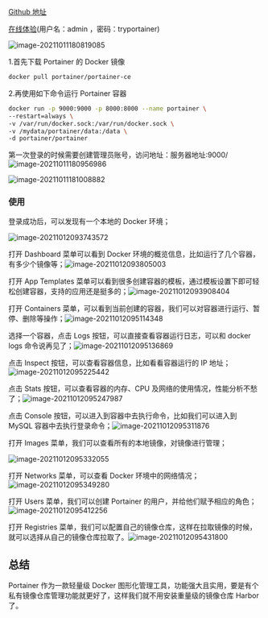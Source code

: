 [Github 地址](https://github.com/portainer/portainer)

[在线体验](http://demo.portainer.io/)(用户名：admin ，密码：tryportainer)

![image-20211011180819085](https://raw.githubusercontent.com/Lgccrush/uppic/master/uPic/2021/10/11/18:08:19_image-20211011180819085.png)

1.首先下载 Portainer 的 Docker 镜像

```sh
docker pull portainer/portainer-ce
```

2.再使用如下命令运行 Portainer 容器

```sh
docker run -p 9000:9000 -p 8000:8000 --name portainer \
--restart=always \
-v /var/run/docker.sock:/var/run/docker.sock \
-v /mydata/portainer/data:/data \
-d portainer/portainer
```

第一次登录的时候需要创建管理员账号，访问地址：服务器地址:9000/![image-20211011180956986](https://raw.githubusercontent.com/Lgccrush/uppic/master/uPic/2021/10/11/18:09:57_image-20211011180956986.png)

![image-20211011181008882](https://raw.githubusercontent.com/Lgccrush/uppic/master/uPic/2021/10/11/18:10:08_image-20211011181008882.png)

### 使用

登录成功后，可以发现有一个本地的 Docker 环境；

![image-20211012093743572](https://raw.githubusercontent.com/Lgccrush/uppic/master/uPic/2021/10/12/09:37:43_image-20211012093743572.png)

打开 Dashboard 菜单可以看到 Docker 环境的概览信息，比如运行了几个容器，有多少个镜像等；![image-20211012093805003](https://raw.githubusercontent.com/Lgccrush/uppic/master/uPic/2021/10/12/09:38:05_image-20211012093805003.png)

打开 App Templates 菜单可以看到很多创建容器的模板，通过模板设置下即可轻松创建容器，支持的应用还是挺多的；![image-20211012093908404](https://raw.githubusercontent.com/Lgccrush/uppic/master/uPic/2021/10/12/09:39:08_image-20211012093908404.png)

打开 Containers 菜单，可以看到当前创建的容器，我们可以对容器进行运行、暂停、删除等操作；![image-20211012095114348](https://raw.githubusercontent.com/Lgccrush/uppic/master/uPic/2021/10/12/09:51:14_image-20211012095114348.png)

选择一个容器，点击 Logs 按钮，可以直接查看容器运行日志，可以和 docker logs 命令说再见了；![image-20211012095136869](https://raw.githubusercontent.com/Lgccrush/uppic/master/uPic/2021/10/12/09:51:36_image-20211012095136869.png)

点击 Inspect 按钮，可以查看容器信息，比如看看容器运行的 IP 地址；![image-20211012095225442](https://raw.githubusercontent.com/Lgccrush/uppic/master/uPic/2021/10/12/09:52:25_image-20211012095225442.png)

点击 Stats 按钮，可以查看容器的内存、CPU 及网络的使用情况，性能分析不愁了；![image-20211012095247987](https://raw.githubusercontent.com/Lgccrush/uppic/master/uPic/2021/10/12/09:52:48_image-20211012095247987.png)

点击 Console 按钮，可以进入到容器中去执行命令，比如我们可以进入到 MySQL 容器中去执行登录命令；![image-20211012095311876](https://raw.githubusercontent.com/Lgccrush/uppic/master/uPic/2021/10/12/09:53:12_image-20211012095311876.png)

打开 Images 菜单，我们可以查看所有的本地镜像，对镜像进行管理；

![image-20211012095332055](https://raw.githubusercontent.com/Lgccrush/uppic/master/uPic/2021/10/12/09:53:32_image-20211012095332055.png)

打开 Networks 菜单，可以查看 Docker 环境中的网络情况；![image-20211012095349280](https://raw.githubusercontent.com/Lgccrush/uppic/master/uPic/2021/10/12/09:53:49_image-20211012095349280.png)

打开 Users 菜单，我们可以创建 Portainer 的用户，并给他们赋予相应的角色；![image-20211012095412256](https://raw.githubusercontent.com/Lgccrush/uppic/master/uPic/2021/10/12/09:54:12_image-20211012095412256.png)

打开 Registries 菜单，我们可以配置自己的镜像仓库，这样在拉取镜像的时候，就可以选择从自己的镜像仓库拉取了。![image-20211012095431800](https://raw.githubusercontent.com/Lgccrush/uppic/master/uPic/2021/10/12/09:54:31_image-20211012095431800.png)

## 总结

Portainer 作为一款轻量级 Docker 图形化管理工具，功能强大且实用，要是有个私有镜像仓库管理功能就更好了，这样我们就不用安装重量级的镜像仓库 Harbor 了。